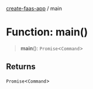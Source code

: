 [create-faas-app](../README.md) / main

# Function: main()

> **main**(): `Promise`\<`Command`\>

## Returns

`Promise`\<`Command`\>
